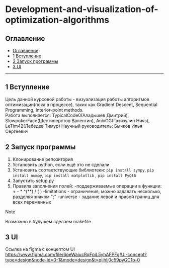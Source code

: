 # Development-and-visualization-of-optimization-algorithms

## Оглавление

- [Оглавление](#оглавление)
- [1 Вступление](#1-вступление)
- [2 Запуск программы](#2-запуск-программы)
- [3 UI](#3-ui)

***

## 1 Вступление

Цель данной курсовой работы - визуализация работы алгоритмов оптимизации(пока в процессе), таких как Gradient Descent,
Sequential Programming, Interior-point methods.  
Работа выполняется: TypicalCode0(Аладышев Дмитрий), SlowpokerFace(Шестиперстов Валентин), AnixGG(Газизулин Нияз),
LeTim42(Лебедев Тимур)
Научный руководитель: Бычков Илья Сергеевич

## 2 Запуск программы

1. Клонирование репозитория
2. Установить python, если ещё это не сделали
3. Установить соответствующие библиотеки: `pip install sympy`, `pip install numpy`, `pip install matplotlib`
   , `pip install PyQt6`
4. Запустить setup.py
5. Правила заполнения полей:
   -поддерживаемые операции в функции: + - * ^(**) / ( )
   -limitations - ограничения, можно задавать несколько, разделяя знаком ";"
   -universe - задание левой и правой границ для всех переменных

> [!NOTE]
> Возможно в будущем сделаем makefile

## 3 UI

Ссылка на figma с концептом UI https://www.figma.com/file/6peWaiucRqFpiL5yhAFPFg/UI-concept?type=design&node-id=0-1&mode=design&t=qiihIj0c59pyGC1b-0
